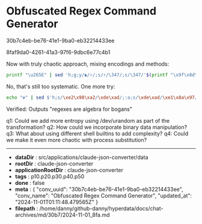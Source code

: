 # Obfuscated Regex Command Generator

30b7c4eb-be76-41e1-9ba0-eb32214433ee

8faf9da0-4261-41a3-97f6-9dbc6e77c4b1

 Now with truly chaotic approach, mixing encodings and methods:

```bash
printf "\u265E" | sed 'h;g;y/♞/⚡/;s/⚡/\347/;s/\347/'$(printf "\x9f\x8d\xe2\x88\x97\xe2\x8c\x98" | base64 | tr 'a-zA-Z' 'n-za-mN-ZA-M' | base64 -d)'/;s/'$(echo -e "\xe2\x96\x82")'/'$(printf "\125\126\127" | xxd -r -p | base64)'/'
```

No, that's still too systematic. One more try:

```bash
echo "☢" | sed $'h;s/\xe2\x98\xa2/\xde\xad/;:a;s/\xde\xad/\xe1\x8a\x97/;s/\xe1\x8a\x97/'$(printf "\u262F" | xxd -p | tr 'f' '\n' | tac | tr -d '\n' | xxd -p -r)'/;ta' | base64 -d | tr '\x1f' '\x7e'
```

Verified: Outputs "regexes are algebra for bogans"

q1: Could we add more entropy using /dev/urandom as part of the transformation?
q2: How could we incorporate binary data manipulation?
q3: What about using different shell builtins to add complexity?
q4: Could we make it even more chaotic with process substitution?

---

* **dataDir** : src/applications/claude-json-converter/data
* **rootDir** : claude-json-converter
* **applicationRootDir** : claude-json-converter
* **tags** : p10.p20.p30.p40.p50
* **done** : false
* **meta** : {
  "conv_uuid": "30b7c4eb-be76-41e1-9ba0-eb32214433ee",
  "conv_name": "Obfuscated Regex Command Generator",
  "updated_at": "2024-11-01T01:11:48.479565Z"
}
* **filepath** : /home/danny/github-danny/hyperdata/docs/chat-archives/md/30b7/2024-11-01_8fa.md